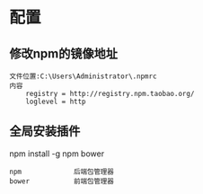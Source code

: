 # 配置

## 修改npm的镜像地址

    文件位置:C:\Users\Administrator\.npmrc
    内容
        registry = http://registry.npm.taobao.org/
        loglevel = http

## 全局安装插件
npm install -g npm bower

    npm             后端包管理器
    bower           前端包管理器
